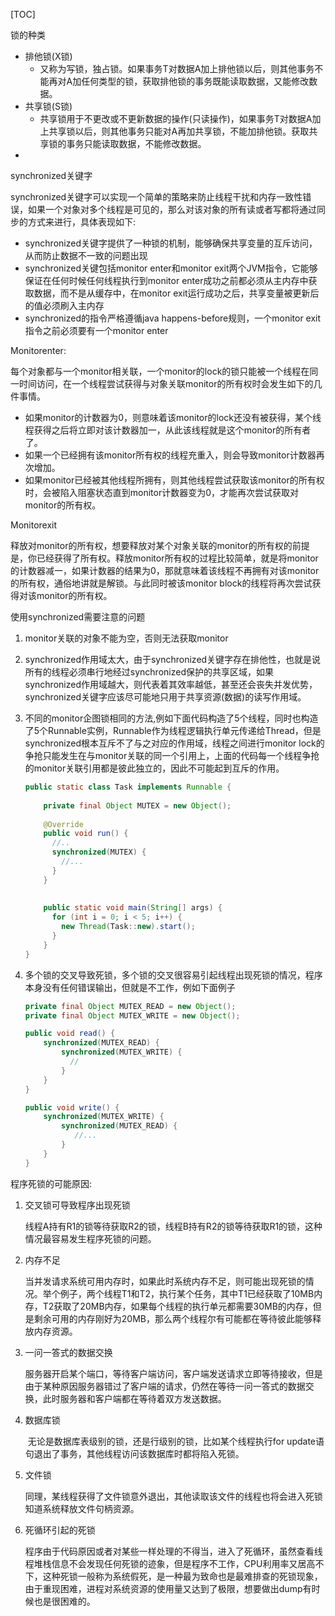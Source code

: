 [TOC]

锁的种类

- 排他锁(X锁)
  - 又称为写锁，独占锁。如果事务T对数据A加上排他锁以后，则其他事务不能再对A加任何类型的锁，获取排他锁的事务既能读取数据，又能修改数据。
- 共享锁(S锁)
  - 共享锁用于不更改或不更新数据的操作(只读操作)，如果事务T对数据A加上共享锁以后，则其他事务只能对A再加共享锁，不能加排他锁。获取共享锁的事务只能读取数据，不能修改数据。
- 



synchronized关键字

synchronized关键字可以实现一个简单的策略来防止线程干扰和内存一致性错误，如果一个对象对多个线程是可见的，那么对该对象的所有读或者写都将通过同步的方式来进行，具体表现如下:

- synchronized关键字提供了一种锁的机制，能够确保共享变量的互斥访问，从而防止数据不一致的问题出现
- synchronized关键包括monitor enter和monitor exit两个JVM指令，它能够保证在任何时候任何线程执行到monitor enter成功之前都必须从主内存中获取数据，而不是从缓存中，在monitor exit运行成功之后，共享变量被更新后的值必须刷入主内存
- synchronized的指令严格遵循java happens-before规则，一个monitor exit指令之前必须要有一个monitor enter

Monitorenter: 

每个对象都与一个monitor相关联，一个monitor的lock的锁只能被一个线程在同一时间访问，在一个线程尝试获得与对象关联monitor的所有权时会发生如下的几件事情。

- 如果monitor的计数器为0，则意味着该monitor的lock还没有被获得，某个线程获得之后将立即对该计数器加一，从此该线程就是这个monitor的所有者了。
- 如果一个已经拥有该monitor所有权的线程充重入，则会导致monitor计数器再次增加。
- 如果monitor已经被其他线程所拥有，则其他线程尝试获取该monitor的所有权时，会被陷入阻塞状态直到monitor计数器变为0，才能再次尝试获取对monitor的所有权。



Monitorexit

释放对monitor的所有权，想要释放对某个对象关联的monitor的所有权的前提是，你已经获得了所有权。释放monitor所有权的过程比较简单，就是将monitor的计数器减一，如果计数器的结果为0，那就意味着该线程不再拥有对该monitor的所有权，通俗地讲就是解锁。与此同时被该monitor block的线程将再次尝试获得对该monitor的所有权。



使用synchronized需要注意的问题

1. monitor关联的对象不能为空，否则无法获取monitor

2. synchronized作用域太大，由于synchronized关键字存在排他性，也就是说所有的线程必须串行地经过synchronized保护的共享区域，如果synchronized作用域越大，则代表着其效率越低，甚至还会丧失并发优势，synchronized关键字应该尽可能地只用于共享资源(数据)的读写作用域。

3. 不同的monitor企图锁相同的方法,例如下面代码构造了5个线程，同时也构造了5个Runnable实例，Runnable作为线程逻辑执行单元传递给Thread，但是synchronized根本互斥不了与之对应的作用域，线程之间进行monitor lock的争抢只能发生在与monitor关联的同一个引用上，上面的代码每一个线程争抢的monitor关联引用都是彼此独立的，因此不可能起到互斥的作用。

   ```java
   public static class Task implements Runnable {
     
       private final Object MUTEX = new Object();
       
       @Override
       public void run() {
         //..
         synchronized(MUTEX) {
           //...
         }
       }
     
     
       public static void main(String[] args) {
         for (int i = 0; i < 5; i++) {
           new Thread(Task::new).start();
         }
       }
   }
   ```

4. 多个锁的交叉导致死锁，多个锁的交叉很容易引起线程出现死锁的情况，程序本身没有任何错误输出，但就是不工作，例如下面例子

   ```java
   private final Object MUTEX_READ = new Object();
   private final Object MUTEX_WRITE = new Object();
   
   public void read() {
       synchronized(MUTEX_READ) {
           synchronized(MUTEX_WRITE) {
             //
           }
       }
   }
   
   public void write() {
       synchronized(MUTEX_WRITE) {
           synchronized(MUTEX_READ) {
              //...
           }
       }
   }
   ```





程序死锁的可能原因:

1. 交叉锁可导致程序出现死锁

   ​        线程A持有R1的锁等待获取R2的锁，线程B持有R2的锁等待获取R1的锁，这种情况最容易发生程序死锁的问题。

2. 内存不足

   ​        当并发请求系统可用内存时，如果此时系统内存不足，则可能出现死锁的情况。举个例子，两个线程T1和T2，执行某个任务，其中T1已经获取了10MB内存，T2获取了20MB内存，如果每个线程的执行单元都需要30MB的内存，但是剩余可用的内存刚好为20MB，那么两个线程尔有可能都在等待彼此能够释放内存资源。

3. 一问一答式的数据交换

   ​		服务器开启某个端口，等待客户端访问，客户端发送请求立即等待接收，但是由于某种原因服务器错过了客户端的请求，仍然在等待一问一答式的数据交换，此时服务器和客户端都在等待着双方发送数据。

4. 数据库锁

   ​        无论是数据库表级别的锁，还是行级别的锁，比如某个线程执行for update语句退出了事务，其他线程访问该数据库时都将陷入死锁。

5. 文件锁

   ​        同理，某线程获得了文件锁意外退出，其他读取该文件的线程也将会进入死锁知道系统释放文件句柄资源。

6. 死循环引起的死锁

   ​		程序由于代码原因或者对某些一样处理的不得当，进入了死循环，虽然查看线程堆栈信息不会发现任何死锁的迹象，但是程序不工作，CPU利用率又居高不下，这种死锁一般称为系统假死，是一种最为致命也是最难排查的死锁现象，由于重现困难，进程对系统资源的使用量又达到了极限，想要做出dump有时候也是很困难的。











